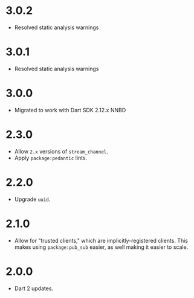 # 3.0.2
* Resolved static analysis warnings

# 3.0.1
* Resolved static analysis warnings
# 3.0.0
* Migrated to work with Dart SDK 2.12.x NNBD

# 2.3.0
* Allow `2.x` versions of `stream_channel`.
* Apply `package:pedantic` lints.

# 2.2.0
* Upgrade `uuid`.

# 2.1.0
* Allow for "trusted clients," which are implicitly-registered clients.
This makes using `package:pub_sub` easier, as well making it easier to scale.

# 2.0.0
* Dart 2 updates.